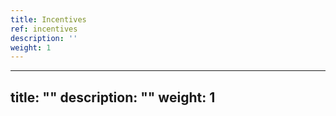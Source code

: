 ```yaml
---
title: Incentives
ref: incentives
description: ''
weight: 1
---
```

---
title: ""
description: ""
weight: 1
---